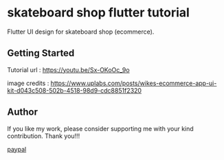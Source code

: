 # skateboard shop flutter tutorial

Flutter UI design for skateboard shop (ecommerce).

## Getting Started

Tutorial url : https://youtu.be/Sx-OKoOc_9o

image credits : https://www.uplabs.com/posts/wikes-ecommerce-app-ui-kit-d043c508-502b-4518-98d9-cdc8851f2320

## Author
If you like my work, please consider supporting me with your kind contribution. Thank you!!!
<div><a href=https://paypal.me/kaushikchandru?locale.x=en_GB>paypal </a></div>
